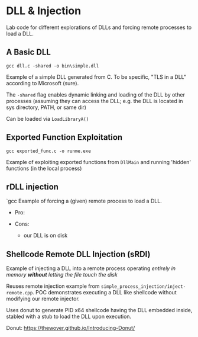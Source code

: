 # DLL & Injection
Lab code for different explorations of DLLs and forcing remote processes to load a DLL.

## A Basic DLL 
`gcc dll.c -shared -o bin\simple.dll`

Example of a simple DLL generated from C. To be specific, "TLS in a DLL" according to Microsoft (sure). 

The `-shared` flag enables dynamic linking and loading of the DLL by other processes (assuming they can access the DLL; e.g. the DLL is located in sys directory, PATH, or same dir)

Can be loaded via `LoadLibraryA()`


## Exported Function Exploitation
`gcc exported_func.c -o runme.exe`

Example of exploiting exported functions from `DllMain` and running 'hidden' functions (in the local process)

## rDLL injection
`gcc 
Example of forcing a (given) remote process to load a DLL.

- Pro:

- Cons:
    - our DLL is on disk
    

## Shellcode Remote DLL Injection (sRDI)

Example of injecting a DLL into a remote process operating *entirely in memory __without__ letting the file touch the disk* 

Reuses remote injection example from `simple_process_injection/inject-remote.cpp`. POC demonstrates executing a DLL like shellcode without modifying our remote injector.

Uses donut to generate PID x64 shellcode having the DLL embedded inside, stabled with a stub to load the DLL upon execution.

Donut: https://thewover.github.io/Introducing-Donut/